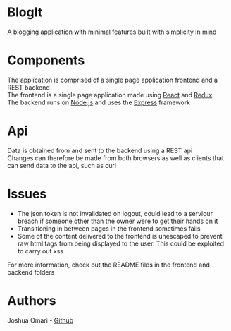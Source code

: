 # BlogIt
A blogging application with minimal features built with simplicity in mind

# Components
The application is comprised of a single page application frontend and a REST backend<br>
The frontend is a single page application made using [React](https://reactjs.org/docs/getting-started.html) and [Redux](https://redux-toolkit.js.org/)<br>
The backend runs on [Node.js](https://nodejs.org/) and uses the [Express](https://expressjs.com/) framework

# Api
Data is obtained from and sent to the backend using a REST api<br>
Changes can therefore be made from both browsers as well as clients that can send data to the api, such as curl

# Issues
- The json token is not invalidated on logout, could lead to a serviour breach if someone other than the owner were to get their hands on it
- Transitioning in between pages in the frontend sometimes fails
- Some of the content delivered to the frontend is unescaped to prevent raw html tags from being displayed to the user. This could be exploited to carry out xss

For more information, check out the README files in the frontend and backend folders

# Authors
Joshua Omari - [Github](https://github.com/joshua530)
